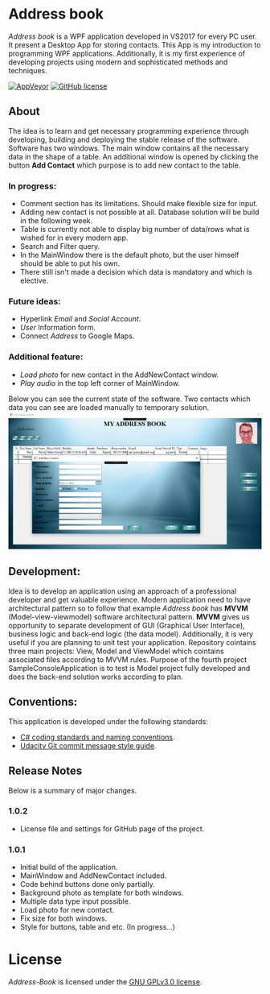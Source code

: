 # Address book
*Address book* is a WPF application developed in VS2017 for every PC user. It present a Desktop App for storing contacts. This App is my introduction to programming WPF applications. Additionally, it is my first experience of developing projects using modern and sophisticated methods and techniques.
 

[![AppVeyor](https://img.shields.io/appveyor/ci/gruntjs/grunt.svg)](![AppVeyor](https://img.shields.io/appveyor/ci/pytagora/Address-book.svg))
[![GitHub license](https://img.shields.io/github/license/pytagora/Address-book.svg)](https://github.com/pytagora/Address-book/blob/master/LICENSE.md)

## About
The idea is to learn and get necessary programming experience through developing, building and deploying the stable release of the software. Software has two windows. The main window contains all the necessary data in the shape of a table. An additional window is opened by clicking the button **Add Contact** which purpose is to add new contact to the table.

### In progress:
- Comment section has its limitations. Should make flexible size for input.
- Adding new contact is not possible at all. Database solution will be build in the following week.
- Table is currently not able to display big number of data/rows what is wished for in every modern app.
- Search and Filter query.
- In the MainWindow there is the default photo, but the user himself should be able to put his own.
- There still isn't made a decision which data is mandatory and which is elective.

### Future ideas:
- Hyperlink *Email* and *Social Account*.
- *User* Information form.
- Connect *Address* to Google Maps.

### Additional feature:
- *Load photo* for new contact in the AddNewContact window.
- *Play audio* in the top left corner of MainWindow.

Below you can see the current state of the software. Two contacts which data you can see are loaded manually to temporary solution.
![Current look of the application](https://raw.githubusercontent.com/pytagora/Address-Book/master/projects/view/images/demo.jpg)

## Development:
Idea is to develop an application using an approach of a professional developer and get valuable experience. Modern application need to have architectural pattern so to follow that example *Address book* has **MVVM** (Model-view-viewmodel) software architectural pattern. **MVVM** gives us opportunity to separate development of GUI (Graphical User Interface), business logic and back-end logic (the data model). Additionally, it is very useful if you are planning to unit test your application. Repository cointains three main projects: View, Model and ViewModel which cointains associated files according to MVVM rules. Purpose of the fourth project SampleConsoleApplication is to test is Model project fully developed and does the back-end solution works according to plan.

## Conventions:
This application is developed under the following standards:
- [C# coding standards and naming conventions](https://www.dofactory.com/reference/csharp-coding-standards).
- [Udacity Git commit message style guide](http://udacity.github.io/git-styleguide/).

## Release Notes
Below is a summary of major changes.

### 1.0.2
- License file and settings for GitHub page of the project.

### 1.0.1
- Initial build of the application.
- MainWindow and AddNewContact included.
- Code behind buttons done only partially.
- Background photo as template for both windows.
- Multiple data type input possible.
- Load photo for new contact.
- Fix size for both windows.
- Style for buttons, table and etc. (In progress...)

# License
*Address-Book* is licensed under the [GNU GPLv3.0 license](https://github.com/pytagora/Address-book/blob/master/LICENSE.md).
